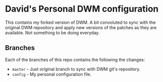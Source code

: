 # David's Personal DWM configuration

This contains my forked version of DWM. A bit convoluted to sync with the original DWM repository and apply new versions of the patches as they are available. Not something to be doing everyday.

## Branches

Each of the branches of this repo contains the following the changes:

* `master` - Just original branch to sync with DWM git's repository.
* `config` - My personal configuration file.


